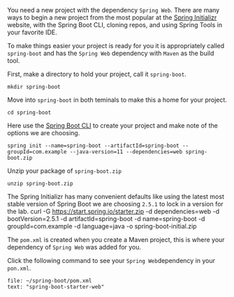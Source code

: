
You need a new project with the dependency `Spring Web`. There are many ways to begin a new project from the most popular at the [Spring Initializr](start.spring.io) website, with the Spring Boot CLI, cloning repos, and using Spring Tools in your favorite IDE. 

To make things easier your project is ready for you it is appropriately called `spring-boot` and has the `Spring Web` dependency with `Maven` as the build tool. 

First, make a directory to hold your project, call it `spring-boot`.
```execute-1
mkdir spring-boot
```

Move into `spring-boot` in both teminals to make this a home for your project.
```execute-all
cd spring-boot
```

Here use the [Spring Boot CLI]() to create your project and make note of the options we are choosing.
```execute-1
spring init --name=spring-boot --artifactId=spring-boot --groupId=com.example --java-version=11 --dependencies=web spring-boot.zip
```

Unzip your package of `spring-boot.zip`
```execute-1
unzip spring-boot.zip
```

The Spring Initializr has many convenient defaults like using the latest most stable version of Spring Boot we are choosing `2.5.1` to lock in a version for the lab. 
curl -G https://start.spring.io/starter.zip -d dependencies=web -d bootVersion=2.5.1 -d artifactId=spring-boot -d name=spring-boot -d groupId=com.example -d language=java -o spring-boot-initial.zip


The `pom.xml` is created when you create a Maven project, this is where your dependency of `Spring Web` was added for you. 

Click the following command to see your `Spring Web`dependency in your `pon.xml`.
```editor:select-matching-text
file: ~/spring-boot/pom.xml
text: "spring-boot-starter-web"
```
